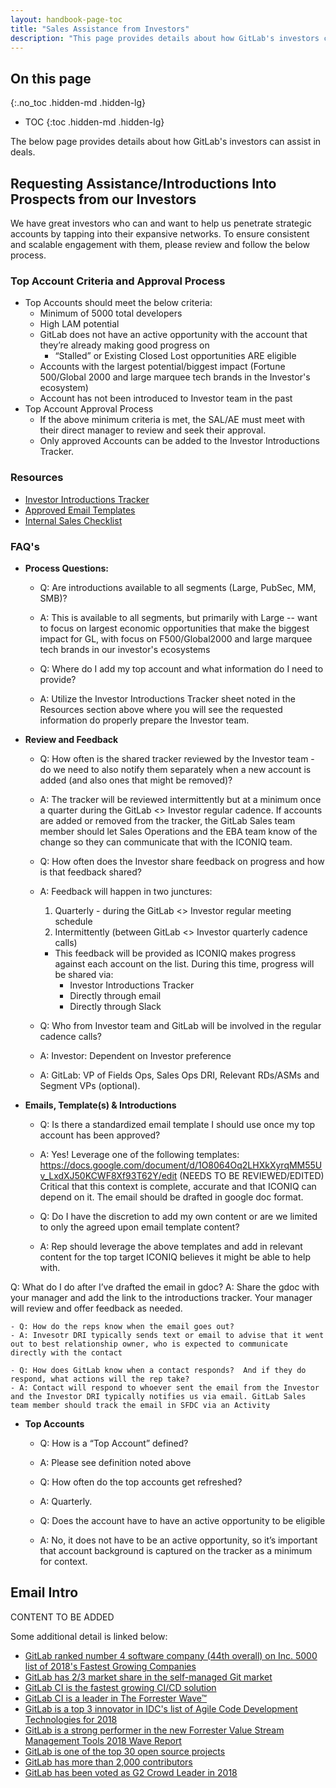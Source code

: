 ```yaml
---
layout: handbook-page-toc
title: "Sales Assistance from Investors"
description: "This page provides details about how GitLab's investors can assist in deals"
---
```


## On this page
{:.no_toc .hidden-md .hidden-lg}

- TOC
{:toc .hidden-md .hidden-lg}

The below page provides details about how GitLab's investors can assist in deals.

## Requesting Assistance/Introductions Into Prospects from our Investors

We have great investors who can and want to help us penetrate strategic accounts by tapping into their expansive networks.  To ensure consistent and scalable engagement with them, please review and follow the below process. 

### Top Account Criteria and Approval Process

- Top Accounts should meet the below criteria:
    - Minimum of 5000 total developers
    - High LAM potential 
    - GitLab does not have an active opportunity with the account that they’re already making good progress on 
        - “Stalled” or Existing Closed Lost opportunities ARE eligible 
    - Accounts with the largest potential/biggest impact (Fortune 500/Global 2000 and large marquee tech brands in the Investor's ecosystem)
    - Account has not been introduced to Investor team in the past
- Top Account Approval Process
    - If the above minimum criteria is met, the SAL/AE must meet with their direct manager to review and seek their approval.
    - Only approved Accounts can be added to the Investor Introductions Tracker.

### Resources

- [Investor Introductions Tracker](https://docs.google.com/spreadsheets/d/1VRijt9KQwx9szyazJaNUPgmg1MuMOub0zAeeuz3UdqM/edit#gid=1485322311)
- [Approved Email Templates](https://docs.google.com/document/d/1O8064Oq2LHXkXyrqMM55Uv_LxdXJ50KCWF8Xf93T62Y/edit)
- [Internal Sales Checklist](https://docs.google.com/document/d/1IC0AJa1yb_KU1rIE7s07ERWw1XzvpKXga6leZSgk47s/edit)

### FAQ's

- **Process Questions:**
    - Q: Are introductions available to all segments (Large, PubSec, MM, SMB)?
    - A: This is available to all segments, but primarily with Large -- want to focus on largest economic opportunities that make the biggest impact for GL, with focus on F500/Global2000 and large marquee tech brands in our investor's ecosystems

    - Q: Where do I add my top account and what information do I need to provide?
    - A:  Utilize the Investor Introductions Tracker sheet noted in the Resources section above where you will see the requested information do properly prepare the Investor team.

- **Review and Feedback**
    - Q: How often is the shared tracker reviewed by the Investor team - do we need to also notify them separately when a new account is added (and also ones that might be removed)?
    - A: The tracker will be reviewed intermittently but at a minimum once a quarter during the GitLab <> Investor regular cadence.  If accounts are added or removed from the tracker, the GitLab Sales team member should let Sales Operations and the EBA team know of the change so they can communicate that with the ICONIQ team. 

    - Q: How often does the Investor share feedback on progress and how is that feedback shared?
    - A: Feedback will happen in two junctures:
        1. Quarterly - during the GitLab <> Investor regular meeting schedule
        2. Intermittently (between GitLab <> Investor quarterly cadence calls)  
        - This feedback will be provided as ICONIQ makes progress against each account on the list.   During this time, progress will be shared via:
            - Investor Introductions Tracker
            - Directly through email
            - Directly through Slack
    - Q: Who from Investor team and GitLab will be involved in the regular cadence calls? 
    - A: Investor: Dependent on Investor preference 
    - A: GitLab: VP of Fields Ops, Sales Ops DRI, Relevant RDs/ASMs and Segment VPs (optional). 

- **Emails, Template(s) & Introductions**
    - Q: Is there a standardized email template I should use once my top account has been approved?
    - A: Yes!  Leverage one of the following templates:
https://docs.google.com/document/d/1O8064Oq2LHXkXyrqMM55Uv_LxdXJ50KCWF8Xf93T62Y/edit (NEEDS TO BE REVIEWED/EDITED)
Critical that this context is complete, accurate and that ICONIQ can depend on it.  The email should be drafted in google doc format. 

    - Q: Do I have the discretion to add my own content or are we limited to only the agreed upon email template content?
    - A: Rep should leverage the above templates and add in relevant content for the top target ICONIQ believes it might be able to help with. 

Q: What do I do after I’ve drafted the email in gdoc? 
A: Share the gdoc with your manager and add the link to the introductions tracker.  Your manager will review and offer feedback as needed. 

    - Q: How do the reps know when the email goes out? 
    - A: Invesotr DRI typically sends text or email to advise that it went out to best relationship owner, who is expected to communicate directly with the contact 

    - Q: How does GitLab know when a contact responds?  And if they do respond, what actions will the rep take?
    - A: Contact will respond to whoever sent the email from the Investor and the Investor DRI typically notifies us via email. GitLab Sales team member should track the email in SFDC via an Activity

- **Top Accounts**
    - Q: How is a “Top Account” defined? 
    - A: Please see definition noted above

    - Q: How often do the top accounts get refreshed?
    - A: Quarterly. 

    - Q: Does the account have to have an active opportunity to be eligible 
    - A: No, it does not have to be an active opportunity, so it’s important that account background is captured on the tracker as a minimum for context. 




## Email Intro

CONTENT TO BE ADDED

Some additional detail is linked below:

* [GitLab ranked number 4 software company (44th overall) on Inc. 5000 list of 2018's Fastest Growing Companies](/is-it-any-good/#gitlab-ranked-number-4-software-company-44th-overall-on-inc-5000-list-of-2018s-fastest-growing-companies)
* [GitLab has 2/3 market share in the self-managed Git market](/is-it-any-good/#gitlab-has-23-market-share-in-the-self-managed-git-market)
* [GitLab CI is the fastest growing CI/CD solution](/is-it-any-good/#gitlab-has-23-market-share-in-the-self-managed-git-market)
* [GitLab CI is a leader in The Forrester Wave™](/is-it-any-good/#gitlab-ci-is-a-leader-in-the-the-forrester-wave)
* [GitLab is a top 3 innovator in IDC's list of Agile Code Development Technologies for 2018](/is-it-any-good/#gitlab-is-a-top-3-innovator-in-idcs-list-of-agile-code-development-technologies-for-2018)
* [GitLab is a strong performer in the new Forrester Value Stream Management Tools 2018 Wave Report](/is-it-any-good/#gitlab-is-a-strong-performer-in-the-new-forrester-value-stream-management-tools-2018-wave-report)
* [GitLab is one of the top 30 open source projects](/is-it-any-good/#gitlab-is-one-of-the-top-30-open-source-projects)
* [GitLab has more than 2,000 contributors](/is-it-any-good/#gitlab-has-more-than-2000-contributors)
* [GitLab has been voted as G2 Crowd Leader in 2018](/is-it-any-good/#gitlab-has-been-voted-as-g2-crowd-leader-in-2018)
